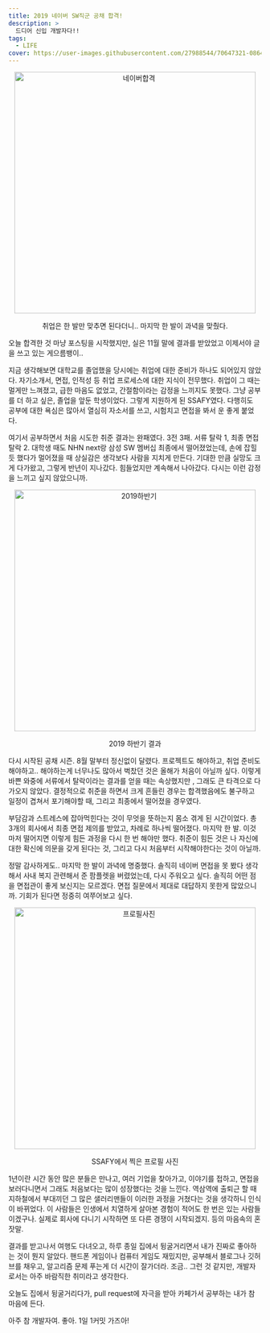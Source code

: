 ```yaml
---
title: 2019 네이버 SW직군 공채 합격!
description: >
  드디어 신입 개발자다!!
tags:
  - LIFE
cover: https://user-images.githubusercontent.com/27988544/70647321-08641f80-1c8c-11ea-8f27-94295d1ade04.PNG
---
```



<style>
.top_image {
  display:inline-block;
  width:50vw;
}
.text_center {
  text-align: center;
}
@media only screen and (max-width:414px) {
  .top_image {
    width:100%;
    height:100%;  
  }
}
</style>

<div class="text_center">
  <img src="https://user-images.githubusercontent.com/27988544/70629413-4c93f780-1c6d-11ea-8266-477f74695731.PNG" alt="네이버합격" class="top_image" />
  <p>취업은 한 발만 맞추면 된다더니.. 마지막 한 발이 과녁을 맞췄다.</p>
</div>

오늘 합격한 것 마냥 포스팅을 시작했지만, 실은 11월 말에 결과를 받았었고 이제서야 글을 쓰고 있는 게으름뱅이..

지금 생각해보면 대학교를 졸업했을 당시에는 취업에 대한 준비가 하나도 되어있지 않았다. 자기소개서, 면접, 인적성 등 취업 프로세스에 대한 지식이 전무했다. 취업이 그 때는 멀게만 느껴졌고, 급한 마음도 없었고, 간절함이라는 감정을 느끼지도 못했다. 그냥 공부를 더 하고 싶은, 졸업을 앞둔 학생이었다. 그렇게 지원하게 된 SSAFY였다. 다행히도 공부에 대한 욕심은 많아서 열심히 자소서를 쓰고, 시험치고 면접을 봐서 운 좋게 붙었다.

여기서 공부하면서 처음 시도한 취준 결과는 완패였다. 3전 3패. 서류 탈락 1, 최종 면접 탈락 2. 대학생 때도 NHN next랑 삼성 SW 멤버십 최종에서 떨어졌었는데, 손에 잡힐 듯 했다가 멀어졌을 때 상실감은 생각보다 사람을 지치게 만든다. 기대한 만큼 실망도 크게 다가왔고, 그렇게 반년이 지나갔다. 힘들었지만 계속해서 나아갔다. 다시는 이런 감정을 느끼고 싶지 않았으니까.

<div class="text_center">
  <img src="https://user-images.githubusercontent.com/27988544/70639066-43128b80-1c7d-11ea-9c3f-140684666013.PNG" alt="2019하반기" class="top_image" />
  <p>2019 하반기 결과</p>
</div>

다시 시작된 공채 시즌. 8월 말부터 정신없이 달렸다. 프로젝트도 해야하고, 취업 준비도 해야하고.. 해야하는게 너무나도 많아서 벅찼던 것은 올해가 처음이 아닐까 싶다. 이렇게 바쁜 와중에 서류에서 탈락이라는 결과를 얻을 때는 속상했지만 , 그래도 큰 타격으로 다가오지 않았다. 결정적으로 취준을 하면서 크게 흔들린 경우는 합격했음에도 불구하고 일정이 겹쳐서 포기해야할 때, 그리고 최종에서 떨어졌을 경우였다.

부담감과 스트레스에 잡아먹힌다는 것이 무엇을 뜻하는지 몸소 겪게 된 시간이었다. 총 3개의 회사에서 최종 면접 제의를 받았고, 차례로 하나씩 떨어졌다. 마지막 한 발. 이것마저 떨어지면 이렇게 힘든 과정을 다시 한 번 해야만 했다. 취준이 힘든 것은 나 자신에 대한 확신에 의문을 갖게 된다는 것, 그리고 다시 처음부터 시작해야한다는 것이 아닐까.

정말 감사하게도.. 마지막 한 발이 과녁에 명중했다. 솔직히 네이버 면접을 못 봤다 생각해서 사내 복지 관련해서 준 팜플렛을 버렸었는데, 다시 주워오고 싶다. 솔직히 어떤 점을 면접관이 좋게 보신지는 모르겠다. 면접 질문에서 제대로 대답하지 못한게 많았으니까. 기회가 된다면 정중히 여쭈어보고 싶다.

<div class="text_center">
  <img src="https://user-images.githubusercontent.com/27988544/70647321-08641f80-1c8c-11ea-8f27-94295d1ade04.PNG" alt="프로필사진" class="top_image" />
  <p>SSAFY에서 찍은 프로필 사진</p>
</div>

1년이란 시간 동안 많은 분들은 만나고, 여러 기업을 찾아가고, 이야기를 접하고, 면접을 보러다니면서 그래도 처음보다는 많이 성장했다는 것을 느낀다. 역삼역에 출퇴근 할 때 지하철에서 부대끼던 그 많은 샐러리맨들이 이러한 과정을 거쳤다는 것을 생각하니 인식이 바뀌었다. 이 사람들은 인생에서 치열하게 살아본 경험이 적어도 한 번은 있는 사람들이겠구나. 실제로 회사에 다니기 시작하면 또 다른 경쟁이 시작되겠지. 등의 마음속의 혼잣말.

결과를 받고나서 여행도 다녀오고, 하루 종일 집에서 뒹굴거리면서 내가 진짜로 좋아하는 것이 뭔지 알았다. 핸드폰 게임이나 컴퓨터 게임도 재밌지만, 공부해서 블로그나 깃허브를 채우고, 알고리즘 문제 푸는게 더 시간이 잘가더라. 조금.. 그런 것 같지만, 개발자로서는 아주 바람직한 취미라고 생각한다.

오늘도 집에서 뒹굴거리다가, pull request에 자극을 받아 카페가서 공부하는 내가 참 마음에 든다.

아주 참 개발자여. 좋아. 1일 1커밋 가즈아!